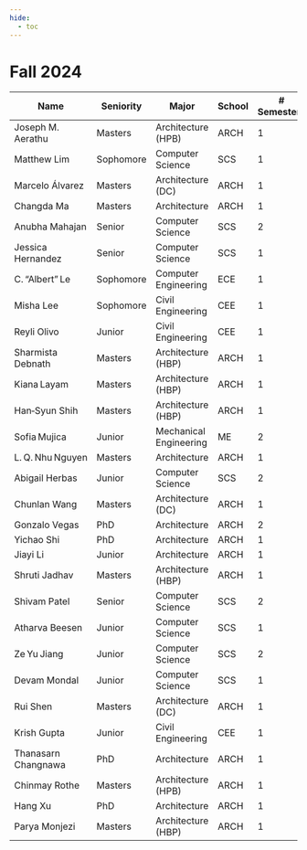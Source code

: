 ```yaml
---
hide:
  - toc
---
```


# Fall 2024

| Name                | Seniority | Major                  | School | # Semesters | GitHub Handle                                 | Topic Area                                     |
| ------------------- | --------- | ---------------------- | ------ | ----------- | --------------------------------------------- | ---------------------------------------------- |
| Joseph M. Aerathu   | Masters   | Architecture (HPB)     | ARCH   | 1           | [jma1999][gh-jma1999]                         | [Energy‑In‑Buildings‑Com][topic-energy-com]    |
| Matthew Lim         | Sophomore | Computer Science       | SCS    | 1           | [mlim70][gh-mlim70]                           | [MPONC][topic-mponc]                           |
| Marcelo Álvarez     | Masters   | Architecture (DC)      | ARCH   | 1           | [alvarezdmarch][gh-alvarezdmarch]             | [Microclimate‑UMCF][topic-micro-umcf]          |
| Changda Ma          | Masters   | Architecture           | ARCH   | 1           | [changdama][gh-changdama]                     | [Neuroarchitecture][topic-neuro]               |
| Anubha Mahajan      | Senior    | Computer Science       | SCS    | 2           | [amahajan68][gh-amahajan68]                   | [Energy‑In‑Buildings‑Com][topic-energy-com]    |
| Jessica Hernandez   | Senior    | Computer Science       | SCS    | 1           | [jhernandez312][gh-jhernandez312]             | [Energy‑In‑Buildings‑Com][topic-energy-com]    |
| C. “Albert” Le      | Sophomore | Computer Engineering   | ECE    | 1           | [balbertle][gh-balbertle]                     | [Mobility‑PEI][topic-mobility]                 |
| Misha Lee           | Sophomore | Civil Engineering      | CEE    | 1           | [memesha][gh-memesha]                         | [Neuroarchitecture][topic-neuro]               |
| Reyli Olivo         | Junior    | Civil Engineering      | CEE    | 1           | [Rolivo05][gh-rolivo05]                       | [MPONC][topic-mponc]                           |
| Sharmista Debnath   | Masters   | Architecture (HBP)     | ARCH   | 1           | [Myshx][gh-myshx]                             | [Energy‑In‑Buildings‑Res][topic-energy-res]    |
| Kiana Layam         | Masters   | Architecture (HBP)     | ARCH   | 1           | [kkvlayam][gh-kkvlayam]                       | [Energy‑In‑Buildings‑Res][topic-energy-res]    |
| Han‑Syun Shih       | Masters   | Architecture (HBP)     | ARCH   | 1           | [hshih38][gh-hshih38]                         | [Energy‑In‑Buildings‑Com][topic-energy-com]    |
| Sofia Mujica        | Junior    | Mechanical Engineering | ME     | 2           | [sofia-mujica][gh-sofia-mujica]               | [Microclimate‑LSTM‑Kriging][topic-micro-lstmk] |
| L. Q. Nhu Nguyen    | Masters   | Architecture           | ARCH   | 1           | [qnguyen322][gh-qnguyen322]                   | [Neuroarchitecture][topic-neuro]               |
| Abigail Herbas      | Junior    | Computer Science       | SCS    | 2           | [aherbas3][gh-aherbas3]                       | [Microclimate‑LSTM‑Kriging][topic-micro-lstmk] |
| Chunlan Wang        | Masters   | Architecture (DC)      | ARCH   | 1           | [wang-123-xi][gh-wang-123-xi]                 | [Mobility‑PEI][topic-mobility]                 |
| Gonzalo Vegas       | PhD       | Architecture           | ARCH   | 2           | [gvegasol][gh-gvegasol]                       | [Microclimate‑UMCF][topic-micro-umcf]          |
| Yichao Shi          | PhD       | Architecture           | ARCH   | 1           | [SHIyichao98][gh-shiyichao98]                 | [Mobility‑PEI][topic-mobility]                 |
| Jiayi Li            | Junior    | Architecture           | ARCH   | 1           | [jli3307][gh-jli3307]                         | [Energy‑In‑Buildings‑Res][topic-energy-res]    |
| Shruti Jadhav       | Masters   | Architecture (HBP)     | ARCH   | 1           | [ShrutiJadhav27][gh-shrutiJadhav27]           | [Microclimate‑UMCF][topic-micro-umcf]          |
| Shivam Patel        | Senior    | Computer Science       | SCS    | 2           | [FlippyShivam][gh-flippyshivam]               | [Energy‑In‑Buildings‑Res][topic-energy-res]    |
| Atharva Beesen      | Junior    | Computer Science       | SCS    | 1           | [AtharvaBeesen][gh-atharvabeesen]             | [Mobility‑PEI][topic-mobility]                 |
| Ze Yu Jiang         | Junior    | Computer Science       | SCS    | 2           | [zeyujiang8800][gh-zeyujiang8800]             | [Microclimate‑LSTM‑Kriging][topic-micro-lstmk] |
| Devam Mondal        | Junior    | Computer Science       | SCS    | 1           | [Dodesimo][gh-dodesimo]                       | [MPONC][topic-mponc]                           |
| Rui Shen            | Masters   | Architecture (DC)      | ARCH   | 1           | [ShiRo-25][gh-shiro-25]                       | [Microclimate‑UMCF][topic-micro-umcf]          |
| Krish Gupta         | Junior    | Civil Engineering      | CEE    | 1           | [krishgupta-CE][gh-krishgupta-ce]             | [Microclimate‑LSTM‑Kriging][topic-micro-lstmk] |
| Thanasarn Changnawa | PhD       | Architecture           | ARCH   | 1           | [Thanasarn-Changnawa][gh-thanasarn-changnawa] | [Microclimate‑LSTM‑Kriging][topic-micro-lstmk] |
| Chinmay Rothe       | Masters   | Architecture (HPB)     | ARCH   | 1           | [ChinmayR5][gh-chinmayr5]                     | [Microclimate‑UMCF][topic-micro-umcf]          |
| Hang Xu             | PhD       | Architecture           | ARCH   | 1           | [HangXXXu][gh-hangxxxu]                       | [Energy‑In‑Buildings][topic-energy]            |
| Parya Monjezi       | Masters   | Architecture (HBP)     | ARCH   | 1           | [Pmonjezi3][gh-pmonjezi3]                     | [Neuroarchitecture][topic-neuro]               |

[gh-jma1999]:               https://github.com/jma1999
[gh-mlim70]:                https://github.com/mlim70
[gh-alvarezdmarch]:         https://github.com/alvarezdmarch
[gh-changdama]:             https://github.com/changdama
[gh-amahajan68]:            https://github.com/amahajan68
[gh-jhernandez312]:         https://github.com/jhernandez312
[gh-balbertle]:             https://github.com/balbertle
[gh-memesha]:               https://github.com/memesha
[gh-rolivo05]:              https://github.com/Rolivo05
[gh-myshx]:                 https://github.com/Myshx
[gh-kkvlayam]:              https://github.com/kkvlayam
[gh-hshih38]:               https://github.com/Benjaminhansyun
[gh-sofia-mujica]:          https://github.com/sofia-mujica
[gh-qnguyen322]:            https://github.com/qnguyen322
[gh-aherbas3]:              https://github.com/aherbas3
[gh-wang-123-xi]:           https://github.com/wang-123-xi
[gh-gvegasol]:              https://github.com/gvegasol
[gh-shiyichao98]:           https://github.com/SHIyichao98
[gh-jli3307]:               https://github.com/jli3307
[gh-shrutiJadhav27]:        https://github.com/ShrutiJadhav27
[gh-flippyshivam]:          https://github.com/FlippyShivam
[gh-atharvabeesen]:         https://github.com/AtharvaBeesen
[gh-zeyujiang8800]:         https://github.com/zeyujiang8800
[gh-dodesimo]:              https://github.com/Dodesimo
[gh-shiro-25]:              https://github.com/ShiRo-25
[gh-krishgupta-ce]:         https://github.com/krishgupta-CE
[gh-thanasarn-changnawa]:   https://github.com/Thanasarn-Changnawa
[gh-chinmayr5]:             https://github.com/ChinmayR5
[gh-hangxxxu]:              https://github.com/HangXXXu
[gh-pmonjezi3]:             https://github.com/Pmonjezi3

[topic-energy-com]:         ../../24fa-energyinbuildings-com
[topic-mponc]:              ../../24fa-mponc
[topic-micro-umcf]:         ../../24fa-microclimate-umcf
[topic-neuro]:              ../../24fa-neuroarchitecture
[topic-energy-res]:         ../../24fa-energyinbuildings-res
[topic-mobility]:           ../../24fa-mobility-pei
[topic-micro-lstmk]:        ../../24fa-microclimate-lstm-kriging
[topic-energy]:             ../../projects/24fa

